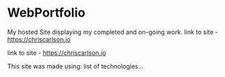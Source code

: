 # WebPortfolio
My hosted Site displaying my completed and on-going work. link to site - https://chriscarlson.io

link to site - https://chriscarlson.io

This site was made using: list of technologies...
